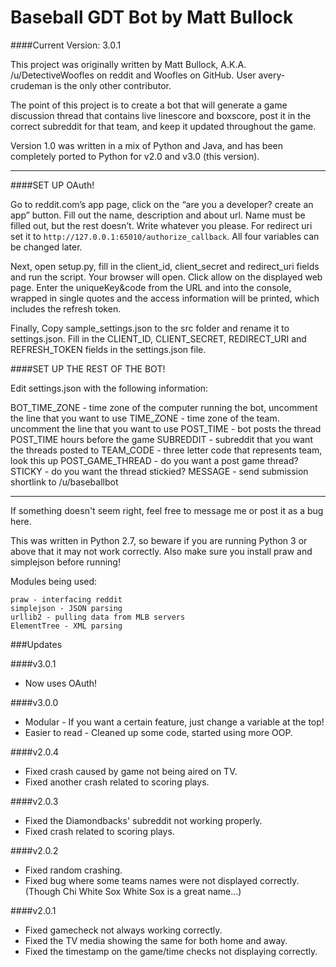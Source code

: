 Baseball GDT Bot by Matt Bullock
=====================================

####Current Version: 3.0.1

This project was originally written by Matt Bullock,
	A.K.A. /u/DetectiveWoofles on reddit and Woofles on GitHub.
	User avery-crudeman is the only other contributor.
	
The point of this project is to create a bot that will generate a
	game discussion thread that contains live linescore and boxscore,
	post it in the correct subreddit for that team, and keep it
	updated throughout the game.
	
Version 1.0 was written in a mix of Python and Java, and has been
	completely ported to Python for v2.0 and v3.0 (this version).

---

####SET UP OAuth!

Go to reddit.com’s app page, click on the “are you a developer? create an app” button. Fill out the name, description and about url. Name must be filled out, but the rest doesn’t. Write whatever you please. For redirect uri set it to `http://127.0.0.1:65010/authorize_callback`. All four variables can be changed later.

Next, open setup.py, fill in the client_id, client_secret and redirect_uri fields and run the script. Your browser will open. Click allow on the displayed web page. Enter the uniqueKey&code from the URL and into the console, wrapped in single quotes and the access information will be printed, which includes the refresh token.

Finally, Copy sample_settings.json to the src folder and rename it to settings.json. Fill in the CLIENT_ID, CLIENT_SECRET, REDIRECT_URI and REFRESH_TOKEN fields in the settings.json file. 

####SET UP THE REST OF THE BOT!

Edit settings.json with the following information:

BOT_TIME_ZONE - time zone of the computer running the bot, uncomment the line that you want to use
TIME_ZONE - time zone of the team. uncomment the line that you want to use
POST_TIME - bot posts the thread POST_TIME hours before the game
SUBREDDIT - subreddit that you want the threads posted to
TEAM_CODE - three letter code that represents team, look this up
POST_GAME_THREAD - do you want a post game thread?
STICKY - do you want the thread stickied?
MESSAGE - send submission shortlink to /u/baseballbot
	
---	

If something doesn't seem right, feel free to message me or post it as a bug here.
	
This was written in Python 2.7, so beware if you are running Python 3 or
	above that it may not work correctly. Also make sure you install
	praw and simplejson before running!
	
Modules being used:

	praw - interfacing reddit
	simplejson - JSON parsing
	urllib2 - pulling data from MLB servers
	ElementTree - XML parsing

###Updates

####v3.0.1
* Now uses OAuth!

####v3.0.0
* Modular - If you want a certain feature, just change a variable at the top!
* Easier to read - Cleaned up some code, started using more OOP.

####v2.0.4
* Fixed crash caused by game not being aired on TV.
* Fixed another crash related to scoring plays.

####v2.0.3
* Fixed the Diamondbacks' subreddit not working properly.
* Fixed crash related to scoring plays.

####v2.0.2

* Fixed random crashing.
* Fixed bug where some teams names were not displayed correctly. (Though Chi White Sox White Sox is a great name...)

####v2.0.1

* Fixed gamecheck not always working correctly.
* Fixed the TV media showing the same for both home and away.
* Fixed the timestamp on the game/time checks not displaying correctly.
	

